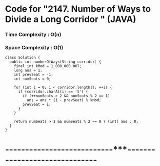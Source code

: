# Code for "2147. Number of Ways to Divide a Long Corridor " (JAVA)

### Time Complexity : O(n)
### Space Complexity : O(1)
```
class Solution {
  public int numberOfWays(String corridor) {
    final int kMod = 1_000_000_007;
    long ans = 1;
    int prevSeat = -1;
    int numSeats = 0;

    for (int i = 0; i < corridor.length(); ++i) {
      if (corridor.charAt(i) == 'S') {
        if (++numSeats > 2 && numSeats % 2 == 1)
          ans = ans * (i - prevSeat) % kMod;
        prevSeat = i;
      }
    }

    return numSeats > 1 && numSeats % 2 == 0 ? (int) ans : 0;
  }
}
```
# ---------------------------***------------------------------
